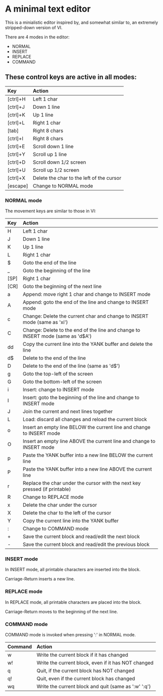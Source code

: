 # A minimal text editor

This is a minialistic editor inspired by, and somewhat similar to, an extremely stripped-down version of VI.

There are 4 modes in the editor:

- NORMAL
- INSERT
- REPLACE
- COMMAND

## These control keys are active in all modes:

| Key      | Action |
| :--      | :-- |
| [ctrl]+H | Left 1 char |
| [ctrl]+J | Down 1 line |
| [ctrl]+K | Up 1 line |
| [ctrl]+L | Right 1 char |
| [tab]    | Right 8 chars |
| [ctrl]+I | Right 8 chars |
| [ctrl]+E | Scroll down 1 line |
| [ctrl]+Y | Scroll up 1 line |
| [ctrl]+D | Scroll down 1/2 screen |
| [ctrl]+U | Scroll up 1/2 screen |
| [ctrl]+X | Delete the char to the left of the cursor |
| [escape] | Change to NORMAL mode |

### NORMAL mode

The movement keys are similar to those in VI:

| Key  | Action|
| :--  | :-- |
| H    | Left 1 char |
| J    | Down 1 line |
| K    | Up 1 line |
| L    | Right 1 char |
| $    | Goto the end of the line |
| _    | Goto the beginning of the line |
| [SP] | Right 1 char |
| [CR] | Goto the beginning of the next line |
| a    | Append: move right 1 char and change to INSERT mode |
| A    | Append: goto the end of the line and change to INSERT mode |
| c    | Change: Delete the current char and change to INSERT mode (same as 'xi') |
| C    | Change: Delete to the end of the line and change to INSERT mode (same as 'd$A') |
| dd   | Copy the current line into the YANK buffer and delete the line |
| d$   | Delete to the end of the line |
| D    | Delete to the end of the line (same as 'd$') |
| g    | Goto the top-left of the screen |
| G    | Goto the bottom-left of the screen |
| i    | Insert: change to INSERT mode |
| I    | Insert: goto the beginning of the line and change to INSERT mode |
| J    | Join the current and next lines together |
| L    | Load: discard all changes and reload the current block |
| o    | Insert an empty line BELOW the current line and change to INSERT mode |
| O    | Insert an empty line ABOVE the current line and change to INSERT mode |
| p    | Paste the YANK buffer into a new line BELOW the current line |
| P    | Paste the YANK buffer into a new line ABOVE the current line |
| r    | Replace the char under the cursor with the next key pressed (if printable) |
| R    | Change to REPLACE mode |
| x    | Delete the char under the cursor |
| X    | Delete the char to the left of the cursor |
| Y    | Copy the current line into the YANK buffer |
| :    | Change to COMMAND mode |
| +    | Save the current block and read/edit the next block |
| -    | Save the current block and read/edit the previous block |

### INSERT mode

In INSERT mode, all printable characters are inserted into the block.

Carriage-Return inserts a new line.

### REPLACE mode

In REPLACE mode, all printable characters are placed into the block.

Carriage-Return moves to the beginning of the next line.

### COMMAND mode

COMMAND mode is invoked when pressing ':' in NORMAL mode.

| Command | Action|
| :--     | :-- |
| w       | Write the current block if it has changed |
| w!      | Write the current block, even if it has NOT changed |
| q       | Quit, if the current block has NOT changed |
| q!      | Quit, even if the current block has changed |
| wq      | Write the current block and quit (same as ':w' ':q') |
